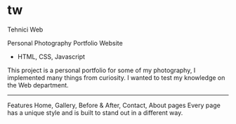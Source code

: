 # tw
Tehnici Web

Personal Photography Portfolio Website
 - HTML, CSS, Javascript

This project is a personal portfolio for some of my photography, I implemented many things from curiosity.
I wanted to test my knowledge on the Web department.

---

Features
Home, Gallery, Before & After, Contact, About pages
Every page has a unique style and is built to stand out in a different way.
